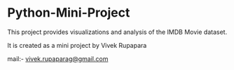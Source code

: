 # Python-Mini-Project
This project provides visualizations and analysis of the IMDB Movie dataset.

It is created as a mini project by Vivek Rupapara

mail:- vivek.rupaparag@gmail.com
